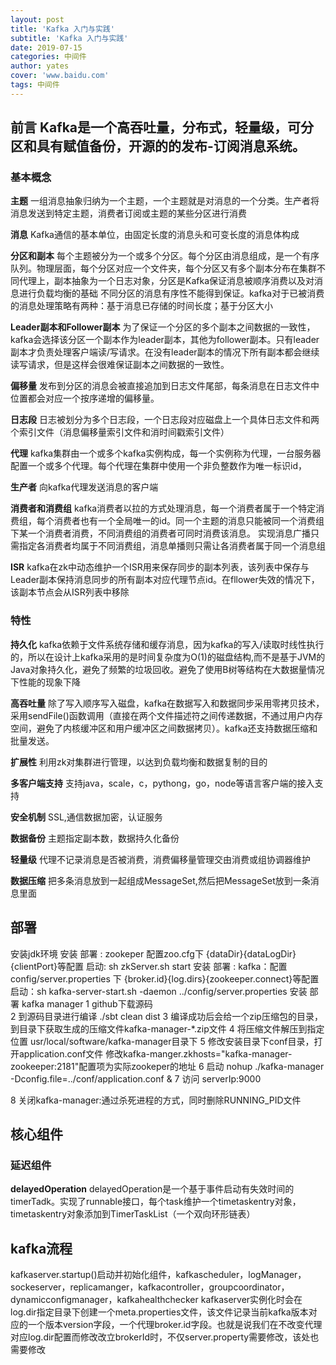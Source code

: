 ```yaml
---
layout: post
title: 'Kafka 入门与实践'
subtitle: 'Kafka 入门与实践'
date: 2019-07-15
categories: 中间件
author: yates
cover: 'www.baidu.com'
tags: 中间件
---
```


## 前言 Kafka是一个高吞吐量，分布式，轻量级，可分区和具有赋值备份，开源的的发布-订阅消息系统。


### 基本概念

**主题**
一组消息抽象归纳为一个主题，一个主题就是对消息的一个分类。生产者将消息发送到特定主题，消费者订阅或主题的某些分区进行消费

**消息**
Kafka通信的基本单位，由固定长度的消息头和可变长度的消息体构成

**分区和副本**
每个主题被分为一个或多个分区。每个分区由消息组成，是一个有序队列。物理层面，每个分区对应一个文件夹，每个分区又有多个副本分布在集群不同代理上，副本抽象为一个日志对象，分区是Kafka保证消息被顺序消费以及对消息进行负载均衡的基础
不同分区的消息有序性不能得到保证。kafka对于已被消费的消息处理策略有两种：基于消息已存储的时间长度；基于分区大小

**Leader副本和Follower副本**
为了保证一个分区的多个副本之间数据的一致性，kafka会选择该分区一个副本作为leader副本，其他为follower副本。只有leader副本才负责处理客户端读/写请求。在没有leader副本的情况下所有副本都会继续读写请求，但是这样会很难保证副本之间数据的一致性。

**偏移量**
发布到分区的消息会被直接追加到日志文件尾部，每条消息在日志文件中位置都会对应一个按序递增的偏移量。

**日志段**
日志被划分为多个日志段，一个日志段对应磁盘上一个具体日志文件和两个索引文件（消息偏移量索引文件和消时间戳索引文件）

**代理**
kafka集群由一个或多个kafka实例构成，每一个实例称为代理，一台服务器配置一个或多个代理。每个代理在集群中使用一个非负整数作为唯一标识id，

**生产者**
向kafka代理发送消息的客户端

**消费者和消费组**
kafka消费者以拉的方式处理消息，每一个消费者属于一个特定消费组，每个消费者也有一个全局唯一的id。同一个主题的消息只能被同一个消费组下某一个消费者消费，不同消费组的消费者可同时消费该消息。
实现消息广播只需指定各消费者均属于不同消费组，消息单播则只需让各消费者属于同一个消息组

**ISR**
kafka在zk中动态维护一个ISR用来保存同步的副本列表，该列表中保存与Leader副本保持消息同步的所有副本对应代理节点id。在fllower失效的情况下，该副本节点会从ISR列表中移除

### 特性

**持久化**
kafka依赖于文件系统存储和缓存消息，因为kafka的写入/读取时线性执行的，所以在设计上kafka采用的是时间复杂度为O(1)的磁盘结构,而不是基于JVM的Java对象持久化，避免了频繁的垃圾回收。避免了使用B树等结构在大数据量情况下性能的现象下降

**高吞吐量**
除了写入顺序写入磁盘，kafka在数据写入和数据同步采用零拷贝技术，采用sendFile()函数调用（直接在两个文件描述符之间传递数据，不通过用户内存空间，避免了内核缓冲区和用户缓冲区之间数据拷贝）。kafka还支持数据压缩和批量发送。

**扩展性**
利用zk对集群进行管理，以达到负载均衡和数据复制的目的

**多客户端支持**
支持java，scale，c，pythong，go，node等语言客户端的接入支持

**安全机制**
SSL,通信数据加密，认证服务

**数据备份**
主题指定副本数，数据持久化备份

**轻量级**
代理不记录消息是否被消费，消费偏移量管理交由消费或组协调器维护

**数据压缩**
把多条消息放到一起组成MessageSet,然后把MessageSet放到一条消息里面


## 部署
安装jdk环境
安装 部署 : zookeper  配置zoo.cfg下  {dataDir}{dataLogDir}{clientPort}等配置 
启动: sh zkServer.sh start
安装 部署 : kafka：配置config/server.properties 下  {broker.id}{log.dirs}{zookeeper.connect}等配置
启动：sh kafka-server-start.sh -daemon ../config/server.properties
安装 部署 kafka manager
1 github下载源码  
2 到源码目录进行编译 ./sbt clean dist
3 编译成功后会给一个zip压缩包的目录，到目录下获取生成的压缩文件kafka-manager-*.zip文件
4 将压缩文件解压到指定位置 usr/local/software/kafka-manager目录下
5 修改安装目录下conf目录，打开application.conf文件 修改kafka-manger.zkhosts="kafka-manager-zookeeper:2181"配置项为实际zookeper的地址
6 启动  nohup ./kafka-manager -Dconfig.file=../conf/application.conf &
7 访问 serverIp:9000

8 关闭kafka-manager:通过杀死进程的方式，同时删除RUNNING_PID文件


## 核心组件

### 延迟组件

**delayedOperation**
delayedOperation是一个基于事件启动有失效时间的timerTadk。实现了runnable接口，每个task维护一个timetaskentry对象，timetaskentry对象添加到TimerTaskList（一个双向环形链表）

## kafka流程

kafkaserver.startup()启动并初始化组件，kafkascheduler，logManager，sockeserver，replicamanger，kafkacontroller，groupcoordinator，dynamicconfigmanager，kafkahealthchecker
kafkaserver实例化时会在log.dir指定目录下创建一个meta.properties文件，该文件记录当前kafka版本对应的一个版本version字段，一个代理broker.id字段。也就是说我们在不改变代理对应log.dir配置而修改改立brokerId时，不仅server.property需要修改，该处也需要修改



